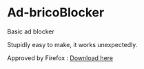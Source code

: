 # Ad-bricoBlocker
Basic ad blocker

Stupidly easy to make, it works unexpectedly.

Approved by Firefox : [Download here](https://addons.mozilla.org/en-US/firefox/addon/ad-bricoblocker/)
